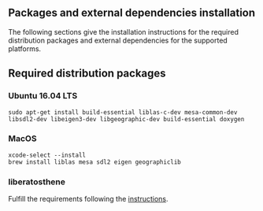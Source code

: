 ## Packages and external dependencies installation

The following sections give the installation instructions for the required distribution packages and external dependencies for the supported platforms.

## Required distribution packages

### Ubuntu 16.04 LTS

```
sudo apt-get install build-essential liblas-c-dev mesa-common-dev libsdl2-dev libeigen3-dev libgeographic-dev build-essential doxygen
```

### MacOS

```
xcode-select --install
brew install liblas mesa sdl2 eigen geographiclib
```

### liberatosthene

Fulfill the requirements following the [instructions](https://github.com/nils-hamel/liberatosthene).
